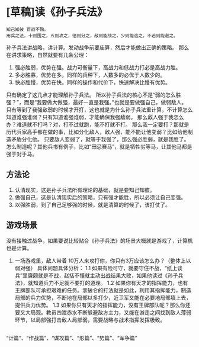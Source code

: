 # [草稿]读《孙子兵法》

```
知己知彼 百战不殆。
用兵之法，十则围之，五则攻之，倍则分之，敌则能战之，少则能逃之，不若则能避之。
```

孙子兵法讲战略，讲计算。发动战争前要庙算，然后才能做出正确的策略。
那么在讲求策略，自然就要有几条公理：

1. 强必胜弱，优势在强。战力可衡量下，高战力和低战力打必是高战力胜。
2. 多必胜寡，优势在多。同样的兵种下，人数多的必优于人数少的。
3. 快必胜慢，优势在快。同样的操作和代价下，快速解决比慢有优势。

只有确定了这几点才能理解孙子兵法。
所以孙子兵法的核心不是“弱的怎么胜强？”，而是“我要做大做强，最好一直是我强。”也就是要做强自己，做弱敌人。
只有等到了我强敌弱的时候才开打，这也就是为什么孙子兵法重计算，不计算怎么知道谁强谁弱？只有知道谁强谁弱，才能确保我强敌弱。
那么敌人强于我怎么办？难道就不打吗？对，打不过就跑，能不打就不打。
那么我一定要打？那就是历代兵家高手都在做的事，比如分化敌人，敌人强，能不能让他变弱？比如给他制造矛盾分化他。
只要敌人变弱了，就等于我强了，那么强必胜弱，就是我胜了。怎么制造呢？其他兵书有例子，比如“田忌赛马”，就是牺牲劣等马，让其他马都是强于对手马。

## 方法论

1. 认清现实，这是孙子兵法所有理论的基础，就是要知己知彼。
2. 做强自己，这是认清现实后的策略，只有强才能胜，所以必须让自己变强。
3. 以强胜弱，到了自己足够强的时候，就是清算的时候了，该打仗了。

## 游戏场景

没有接触过战争，如果要说比较贴合《孙子兵法》的场景大概就是游戏了，计算机也是计算。

1. 一场游戏里，敌人带着 10万人来攻打你，你只有3万应该怎么办？（整体上以弱对强）
具体问题具体分析：
1.1 如果有险可守，就要守住不战，“纸上谈兵”里廉颇就是不战，赵括不懂就主动出战结果大败，如果他读过《孙子兵法》，就知道兵力不足就不要打的道理。
1.2 如果你有天才的指挥能力，也有王牌部队可承担艰难的任务。拿破仑的打法就是如此，利用其指挥能力，制造局部的兵力优势，不断地在局部以多打少，近卫军又能在必要地局部填上去，提供兵力优势。
1.3 如果你只有天才的指挥能力，没有王牌部队呢？那么你还要又大局观。教员四渡赤水不断躲避敌方主力，又能在游走之间找到敌人薄弱环节，以局部强打击敌人局部弱，需要战略与战术指挥发挥极致。

## 

“计篇”、“作战篇”、“谋攻篇”、“形篇”、“势篇”、“军争篇”
